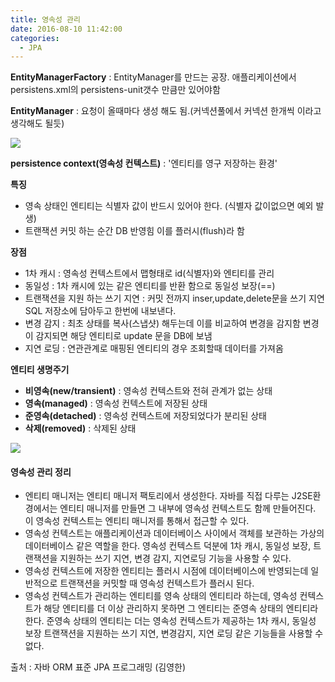 ```yaml
---
title: 영속성 관리
date: 2016-08-10 11:42:00
categories:
  - JPA
---
```

**EntityManagerFactory** : EntityManager를 만드는 공장. 애플리케이션에서 persistens.xml의 persistens-unit갯수 만큼만 있어야함

**EntityManager** : 요청이 올때마다 생성 해도 됨.(커넥션풀에서 커넥션 한개씩 이라고 생각해도 될듯)

![](/extendedFile/persistencecontext4.png)

**persistence context(영속성 컨텍스트)** : '엔티티를 영구 저장하는 환경' 

**특징**

*   영속 상태인 엔티티는 식별자 값이 반드시 있어야 한다. (식별자 값이없으면 예외 발생)
*   트랜잭션 커밋 하는 순간 DB 반영힘 이를 플러시(flush)라 함

**장점**

*   1차 캐시 : 영속성 컨텍스트에서 맵형태로 id(식별자)와 엔티티를 관리
*   동일성 : 1차 캐시에 있는 같은 엔티티를 반환 함으로 동일성 보장(==)
*   트랜잭션을 지원 하는 쓰기 지연 : 커밋 전까지 inser,update,delete문을 쓰기 지연 SQL 저장소에 담아두고 한번에 내보낸다.
*   변경 감지 : 최초 상태를 복사(스냅샷) 해두는데 이를 비교하여 변경을 감지함 변경이 감지되면 해당 엔티티로 update 문을 DB에 보냄
*   지연 로딩 : 연관관계로 매핑된 엔티티의 경우 조회할때 데이터를 가져옴

**엔티티 생명주기**

*   **비영속(new/transient)** : 영속성 컨텍스트와 전혀 관계가 없는 상태
*   **영속(managed)** : 영속성 컨텍스트에 저장된 상태
*   **준영속(detached)** : 영속성 컨텍스트에 저장되었다가 분리된 상태
*   **삭제(removed)** : 삭제된 상태

![](/extendedFile/entitylife.png)

#### 영속성 관리 정리

*   엔티티 매니저는 엔티티 매니저 팩토리에서 생성한다. 자바를 직접 다루는 J2SE환경에서는 엔티티 매니저를 만들면 그 내부에 영속성 컨텍스트도 함께 만들어진다. 이 영속성 컨텍스트는 엔티티 매니저를 통해서 접근할 수 있다.
*   영속성 컨텍스트는 애플리케이션과 데이터베이스 사이에서 객체를 보관하는 가상의 데이터베이스 같은 역할을 한다. 영속성 컨텍스트 덕분에 1차 캐시, 동일성 보장, 트랜잭션을 지원하는 쓰기 지연, 변경 감지, 지연로딩 기능을 사용할 수 있다.
*   영속성 컨텍스트에 저장한 엔티티는 플러시 시점에 데이터베이스에 반영되는데 일반적으로 트랜잭션을 커밋할 때 영속성 컨텍스트가 플러시 된다.
*   영속성 컨텍스트가 관리하는 엔티티를 영속 상태의 엔티티라 하는데, 영속성 컨텍스트가 해당 엔티티를 더 이상 관리하지 못하면 그 엔티티는 준영속 상태의 엔티티라 한다. 준영속 상태의 엔티티는 더는 영속성 컨텍스트가 제공하는 1차 캐시, 동일성 보장 트랜잭션을 지원하는 쓰기 지연, 변경감지, 지연 로딩 같은 기능들을 사용할 수 없다.

출처 : 자바 ORM 표준 JPA 프로그래밍 (김영한)
